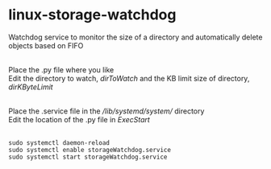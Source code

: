 # linux-storage-watchdog
Watchdog service to monitor the size of a directory and automatically delete objects based on FIFO

<br/>Place the .py file where you like<br/>
Edit the directory to watch, *dirToWatch* and the KB limit size of directory, *dirKByteLimit*<br/><br/>

Place the .service file in the */lib/systemd/system/* directory<br/>
Edit the location of the .py file in *ExecStart*<br/><br/>

```sudo systemctl daemon-reload```    
```sudo systemctl enable storageWatchdog.service```    
```sudo systemctl start storageWatchdog.service```  
